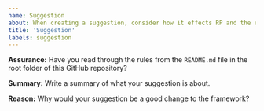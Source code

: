 ```yaml
---
name: Suggestion
about: When creating a suggestion, consider how it effects RP and the economy.
title: 'Suggestion'
labels: suggestion
---
```


**Assurance:**
Have you read through the rules from the `README.md` file in the root folder of this GitHub repository?

**Summary:**
Write a summary of what your suggestion is about.

**Reason:**
Why would your suggestion be a good change to the framework?
